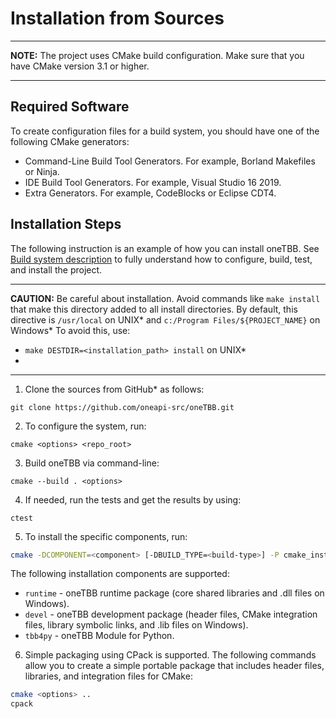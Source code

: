 # Installation from Sources

---
**NOTE:** The project uses CMake build configuration. Make sure that you have CMake version 3.1 or higher.

---


## Required Software
To create configuration files for a build system, you should have one of the following CMake generators:
* Command-Line Build Tool Generators. For example, Borland Makefiles or Ninja.
* IDE Build Tool Generators. For example, Visual Studio 16 2019.
* Extra Generators. For example, CodeBlocks or Eclipse CDT4.


## Installation Steps

The following instruction is an example of how you can install oneTBB. 
See [Build system description](cmake/README.md) to fully understand how to configure, build, test, and install the project. 

---
**CAUTION:** Be careful about installation. Avoid commands like `make install` that make this directory added to all install directories.
By default, this directive is `/usr/local` on UNIX* and `c:/Program Files/${PROJECT_NAME}` on Windows*
To avoid this, use:
* `make DESTDIR=<installation_path> install` on UNIX*
* 

---


1. Clone the sources from GitHub\* as follows:
```
git clone https://github.com/oneapi-src/oneTBB.git
```

2. To configure the system, run:
```
cmake <options> <repo_root>
```

3. Build oneTBB via command-line:
```
cmake --build . <options>
```

4. If needed, run the tests and get the results by using: 

```ctest```

5. To install the specific components, run:

```bash
cmake -DCOMPONENT=<component> [-DBUILD_TYPE=<build-type>] -P cmake_install.cmake
```

The following installation components are supported:

* `runtime` - oneTBB runtime package (core shared libraries and .dll files on Windows).
* `devel` - oneTBB development package (header files, CMake integration files, library symbolic links, and .lib files on Windows).
* `tbb4py` - oneTBB Module for Python.

6. Simple packaging using CPack is supported.
The following commands allow you to create a simple portable package that includes header files, libraries, and integration files for CMake:

```bash
cmake <options> ..
cpack
```

